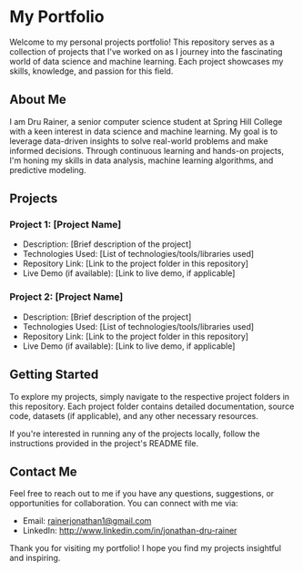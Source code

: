 # My Portfolio

Welcome to my personal projects portfolio! This repository serves as a collection of projects that I've worked on as I journey into the fascinating world of data science and machine learning. Each project showcases my skills, knowledge, and passion for this field.

## About Me

I am Dru Rainer, a senior computer science student at Spring Hill College with a keen interest in data science and machine learning. My goal is to leverage data-driven insights to solve real-world problems and make informed decisions. Through continuous learning and hands-on projects, I'm honing my skills in data analysis, machine learning algorithms, and predictive modeling.

## Projects

### Project 1: [Project Name]

- Description: [Brief description of the project]
- Technologies Used: [List of technologies/tools/libraries used]
- Repository Link: [Link to the project folder in this repository]
- Live Demo (if available): [Link to live demo, if applicable]

### Project 2: [Project Name]

- Description: [Brief description of the project]
- Technologies Used: [List of technologies/tools/libraries used]
- Repository Link: [Link to the project folder in this repository]
- Live Demo (if available): [Link to live demo, if applicable]


## Getting Started

To explore my projects, simply navigate to the respective project folders in this repository. Each project folder contains detailed documentation, source code, datasets (if applicable), and any other necessary resources.

If you're interested in running any of the projects locally, follow the instructions provided in the project's README file.

## Contact Me

Feel free to reach out to me if you have any questions, suggestions, or opportunities for collaboration. You can connect with me via:

- Email: rainerjonathan1@gmail.com
- LinkedIn: http://www.linkedin.com/in/jonathan-dru-rainer

Thank you for visiting my portfolio! I hope you find my projects insightful and inspiring.
